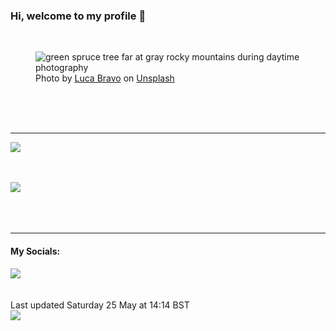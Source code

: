 <h3>Hi, welcome to my profile 👋</h3>

<br />
<figure>
  <img
    src="https://images.unsplash.com/photo-1468877294001-94aef5ebfa1e?crop=entropy&cs=tinysrgb&fit=max&fm=jpg&ixid=M3wyNzQ3MDB8MHwxfHJhbmRvbXx8fHx8fHx8fDE3MTY2Mzk4MDJ8&ixlib=rb-4.0.3&q=80&w=1080&auto=format"
    alt="green spruce tree far at gray rocky mountains during daytime photography" 
  />
  <figcaption>Photo by <a
    href="https://unsplash.com/@lucabravo?utm_source=Profile%20readme&utm_medium=referral">Luca Bravo</a> on <a
    href="https://unsplash.com/?utm_source=Profile%20readme&utm_medium=referral">Unsplash</a></figcaption>
</figure>




  <br /><br /><br />

<hr />
<img
  src="https://github-readme-stats.vercel.app/api?username=shanelucy&show_icons=true&theme=calm"
/>
<br /><br /><br />

<img 
  src="https://github-readme-stats.vercel.app/api/top-langs/?username=shanelucy&theme=calm"
/>
<br /><br /><br /><br />
<hr />
<h4>My Socials:</h4>
<a href="https://uk.linkedin.com/in/shane-lucy-4735b616a">
  <img
    src="https://img.shields.io/badge/linkedin%20-%230077B5.svg?&style=for-the-badge&logo=linkedin&logoColor=white"
  />
</a>
<br /><br /><br />
Last updated Saturday 25 May at 14:14 BST
<br />
<img
  src="https://github.com/ShaneLucy/ShaneLucy/workflows/README%20build/badge.svg"
/>
